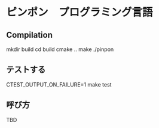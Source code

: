 ピンポン　プログラミング言語
===========================

Compilation
-----------
  mkdir build
  cd build
  cmake ..
  make
  ./pinpon

テストする
---------
  CTEST_OUTPUT_ON_FAILURE=1 make test

呼び方
--------
TBD
